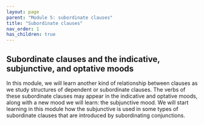 ```yaml
---
layout: page
parent: "Module 5: subordinate clauses"
title: "Subordinate clauses"
nav_order: 1
has_children: true
---
```


## Subordinate clauses and the indicative, subjunctive, and optative moods 

In this module, we will learn another kind of relationship between clauses as we study structures of dependent or subordinate clauses. The verbs of these subordinate clauses may appear in the indicative and optative moods, along with a new mood we will learn: the subjunctive mood. We will start learning in this module how the subjunctive is used in some types of subordinate clauses that are introduced by subordinating conjunctions. 

